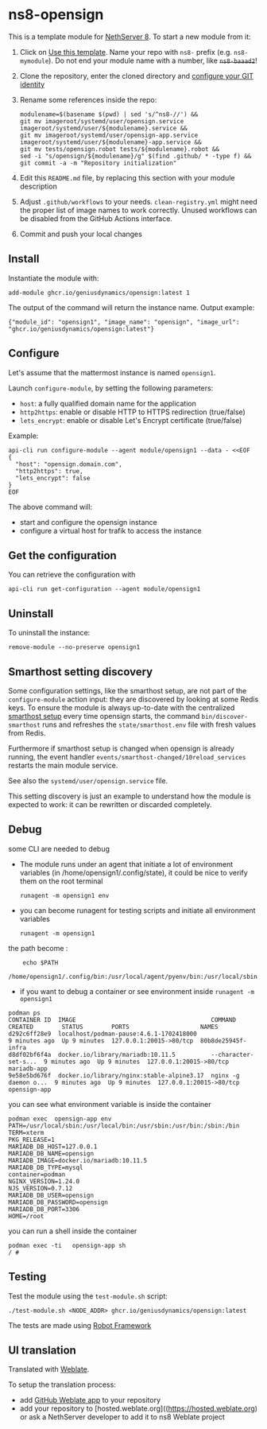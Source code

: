 # ns8-opensign

This is a template module for [NethServer 8](https://github.com/NethServer/ns8-core).
To start a new module from it:

1. Click on [Use this template](https://github.com/NethServer/ns8-opensign/generate).
   Name your repo with `ns8-` prefix (e.g. `ns8-mymodule`). 
   Do not end your module name with a number, like ~~`ns8-baaad2`~~!

1. Clone the repository, enter the cloned directory and
   [configure your GIT identity](https://git-scm.com/book/en/v2/Getting-Started-First-Time-Git-Setup#_your_identity)

1. Rename some references inside the repo:
   ```
   modulename=$(basename $(pwd) | sed 's/^ns8-//') &&
   git mv imageroot/systemd/user/opensign.service imageroot/systemd/user/${modulename}.service &&
   git mv imageroot/systemd/user/opensign-app.service imageroot/systemd/user/${modulename}-app.service && 
   git mv tests/opensign.robot tests/${modulename}.robot &&
   sed -i "s/opensign/${modulename}/g" $(find .github/ * -type f) &&
   git commit -a -m "Repository initialization"
   ```

1. Edit this `README.md` file, by replacing this section with your module
   description

1. Adjust `.github/workflows` to your needs. `clean-registry.yml` might
   need the proper list of image names to work correctly. Unused workflows
   can be disabled from the GitHub Actions interface.

1. Commit and push your local changes

## Install

Instantiate the module with:

    add-module ghcr.io/geniusdynamics/opensign:latest 1

The output of the command will return the instance name.
Output example:

    {"module_id": "opensign1", "image_name": "opensign", "image_url": "ghcr.io/geniusdynamics/opensign:latest"}

## Configure

Let's assume that the mattermost instance is named `opensign1`.

Launch `configure-module`, by setting the following parameters:
- `host`: a fully qualified domain name for the application
- `http2https`: enable or disable HTTP to HTTPS redirection (true/false)
- `lets_encrypt`: enable or disable Let's Encrypt certificate (true/false)


Example:

```
api-cli run configure-module --agent module/opensign1 --data - <<EOF
{
  "host": "opensign.domain.com",
  "http2https": true,
  "lets_encrypt": false
}
EOF
```

The above command will:
- start and configure the opensign instance
- configure a virtual host for trafik to access the instance

## Get the configuration
You can retrieve the configuration with

```
api-cli run get-configuration --agent module/opensign1
```

## Uninstall

To uninstall the instance:

    remove-module --no-preserve opensign1

## Smarthost setting discovery

Some configuration settings, like the smarthost setup, are not part of the
`configure-module` action input: they are discovered by looking at some
Redis keys.  To ensure the module is always up-to-date with the
centralized [smarthost
setup](https://geniusdynamics.github.io/ns8-core/core/smarthost/) every time
opensign starts, the command `bin/discover-smarthost` runs and refreshes
the `state/smarthost.env` file with fresh values from Redis.

Furthermore if smarthost setup is changed when opensign is already
running, the event handler `events/smarthost-changed/10reload_services`
restarts the main module service.

See also the `systemd/user/opensign.service` file.

This setting discovery is just an example to understand how the module is
expected to work: it can be rewritten or discarded completely.

## Debug

some CLI are needed to debug

- The module runs under an agent that initiate a lot of environment variables (in /home/opensign1/.config/state), it could be nice to verify them
on the root terminal

    `runagent -m opensign1 env`

- you can become runagent for testing scripts and initiate all environment variables
  
    `runagent -m opensign1`

 the path become : 
```
    echo $PATH
    /home/opensign1/.config/bin:/usr/local/agent/pyenv/bin:/usr/local/sbin:/usr/local/bin:/usr/sbin:/usr/bin:/usr/
```

- if you want to debug a container or see environment inside
 `runagent -m opensign1`
 ```
podman ps
CONTAINER ID  IMAGE                                      COMMAND               CREATED        STATUS        PORTS                    NAMES
d292c6ff28e9  localhost/podman-pause:4.6.1-1702418000                          9 minutes ago  Up 9 minutes  127.0.0.1:20015->80/tcp  80b8de25945f-infra
d8df02bf6f4a  docker.io/library/mariadb:10.11.5          --character-set-s...  9 minutes ago  Up 9 minutes  127.0.0.1:20015->80/tcp  mariadb-app
9e58e5bd676f  docker.io/library/nginx:stable-alpine3.17  nginx -g daemon o...  9 minutes ago  Up 9 minutes  127.0.0.1:20015->80/tcp  opensign-app
```

you can see what environment variable is inside the container
```
podman exec  opensign-app env
PATH=/usr/local/sbin:/usr/local/bin:/usr/sbin:/usr/bin:/sbin:/bin
TERM=xterm
PKG_RELEASE=1
MARIADB_DB_HOST=127.0.0.1
MARIADB_DB_NAME=opensign
MARIADB_IMAGE=docker.io/mariadb:10.11.5
MARIADB_DB_TYPE=mysql
container=podman
NGINX_VERSION=1.24.0
NJS_VERSION=0.7.12
MARIADB_DB_USER=opensign
MARIADB_DB_PASSWORD=opensign
MARIADB_DB_PORT=3306
HOME=/root
```

you can run a shell inside the container

```
podman exec -ti   opensign-app sh
/ # 
```
## Testing

Test the module using the `test-module.sh` script:


    ./test-module.sh <NODE_ADDR> ghcr.io/geniusdynamics/opensign:latest

The tests are made using [Robot Framework](https://robotframework.org/)

## UI translation

Translated with [Weblate](https://hosted.weblate.org/projects/ns8/).

To setup the translation process:

- add [GitHub Weblate app](https://docs.weblate.org/en/latest/admin/continuous.html#github-setup) to your repository
- add your repository to [hosted.weblate.org]((https://hosted.weblate.org) or ask a NethServer developer to add it to ns8 Weblate project
